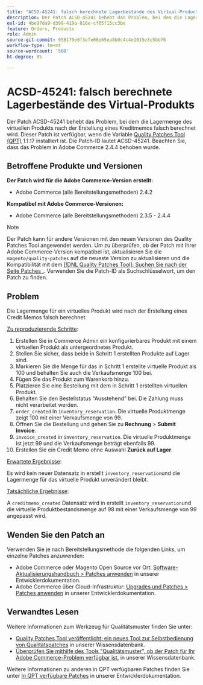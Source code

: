 ```yaml
---
title: "ACSD-45241: falsch berechnete Lagerbestände des Virtual-Product-Produkts"
description: Der Patch ACSD-45241 behebt das Problem, bei dem die Lagermenge des virtuellen Produkts nach der Erstellung eines Kreditmemos falsch berechnet wird. Dieser Patch ist verfügbar, wenn das [Quality Patches Tool (QPT)](/help/announcements/adobe-commerce-announcements/magento-quality-patches-released-new-tool-to-self-serve-quality-patches.md) 1.1.17 installiert ist. Die Patch-ID lautet ACSD-45241. Beachten Sie, dass das Problem in Adobe Commerce 2.4.4 behoben wurde.
exl-id: 4be97da9-d399-419a-816e-cf65f15cc3be
feature: Orders, Products
role: Admin
source-git-commit: 958179e0f3efe08e65ea8b0c4c4e1015e3c5bb76
workflow-type: tm+mt
source-wordcount: '508'
ht-degree: 0%

---
```


# ACSD-45241: falsch berechnete Lagerbestände des Virtual-Produkts

Der Patch ACSD-45241 behebt das Problem, bei dem die Lagermenge des virtuellen Produkts nach der Erstellung eines Kreditmemos falsch berechnet wird. Dieser Patch ist verfügbar, wenn die Variable [Quality Patches Tool (QPT)](/help/announcements/adobe-commerce-announcements/magento-quality-patches-released-new-tool-to-self-serve-quality-patches.md) 1.1.17 installiert ist. Die Patch-ID lautet ACSD-45241. Beachten Sie, dass das Problem in Adobe Commerce 2.4.4 behoben wurde.

## Betroffene Produkte und Versionen

**Der Patch wird für die Adobe Commerce-Version erstellt:**

* Adobe Commerce (alle Bereitstellungsmethoden) 2.4.2

**Kompatibel mit Adobe Commerce-Versionen:**

* Adobe Commerce (alle Bereitstellungsmethoden) 2.3.5 - 2.4.4

>[!NOTE]
>
>Der Patch kann für andere Versionen mit den neuen Versionen des Quality Patches Tool angewendet werden. Um zu überprüfen, ob der Patch mit Ihrer Adobe Commerce-Version kompatibel ist, aktualisieren Sie die `magento/quality-patches` auf die neueste Version zu aktualisieren und die Kompatibilität mit dem [[!DNL Quality Patches Tool]: Suchen Sie nach der Seite Patches .](https://devdocs.magento.com/quality-patches/tool.html#patch-grid). Verwenden Sie die Patch-ID als Suchschlüsselwort, um den Patch zu finden.

## Problem

Die Lagermenge für ein virtuelles Produkt wird nach der Erstellung eines Credit Memos falsch berechnet.

<u>Zu reproduzierende Schritte</u>:

1. Erstellen Sie in Commerce Admin ein konfigurierbares Produkt mit einem virtuellen Produkt als untergeordnetes Produkt.
1. Stellen Sie sicher, dass beide in Schritt 1 erstellten Produkte auf Lager sind.
1. Markieren Sie die Menge für das in Schritt 1 erstellte virtuelle Produkt als 100 und behalten Sie auch die Verkaufsmenge 100 bei.
1. Fügen Sie das Produkt zum Warenkorb hinzu.
1. Platzieren Sie eine Bestellung mit dem in Schritt 1 erstellten virtuellen Produkt.
1. Behalten Sie den Bestellstatus &quot;Ausstehend&quot; bei. Die Zahlung muss nicht verarbeitet werden.
1. `order_created` in `inventory_reservation`. Die virtuelle Produktmenge zeigt 100 mit einer Verkaufsmenge von 99.
1. Öffnen Sie die Bestellung und gehen Sie zu **Rechnung** > **Submit Invoice**.
1. `invoice_created` in `inventory_reservation`. Die virtuelle Produktmenge ist jetzt 99 und die Verkaufsmenge beträgt ebenfalls 99.
1. Erstellen Sie ein Credit Memo ohne Auswahl **Zurück auf Lager**.

<u>Erwartete Ergebnisse</u>:

Es wird kein neuer Datensatz in erstellt `inventory_reservation`und die Lagermenge für das virtuelle Produkt unverändert bleibt.

<u>Tatsächliche Ergebnisse</u>:

A `creditmemo_created` Datensatz wird in erstellt `inventory_reservation`und die virtuelle Produktbestandsmenge auf 98 mit einer Verkaufsmenge von 99 angepasst wird.

## Wenden Sie den Patch an

Verwenden Sie je nach Bereitstellungsmethode die folgenden Links, um einzelne Patches anzuwenden:

* Adobe Commerce oder Magento Open Source vor Ort: [Software-Aktualisierungshandbuch > Patches anwenden](https://devdocs.magento.com/guides/v2.4/comp-mgr/patching/mqp.html) in unserer Entwicklerdokumentation.
* Adobe Commerce über Cloud-Infrastruktur: [Upgrades und Patches > Patches anwenden](https://devdocs.magento.com/cloud/project/project-patch.html) in unserer Entwicklerdokumentation.

## Verwandtes Lesen

Weitere Informationen zum Werkzeug für Qualitätsmuster finden Sie unter:

* [Quality Patches Tool veröffentlicht: ein neues Tool zur Selbstbedienung von Qualitätspatches](/help/announcements/adobe-commerce-announcements/magento-quality-patches-released-new-tool-to-self-serve-quality-patches.md) in unserer Wissensdatenbank.
* [Überprüfen Sie mithilfe des Tools &quot;Qualitätsmuster&quot;, ob der Patch für Ihr Adobe Commerce-Problem verfügbar ist.](/help/support-tools/patches-available-in-qpt-tool/check-patch-for-magento-issue-with-magento-quality-patches.md) in unserer Wissensdatenbank.

Weitere Informationen zu anderen in QPT verfügbaren Patches finden Sie unter [In QPT verfügbare Patches](https://devdocs.magento.com/quality-patches/tool.html#patch-grid) in unserer Entwicklerdokumentation.
